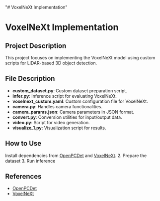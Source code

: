 "# VoxelNeXt Implementation" 
# VoxelNeXt Implementation

## Project Description
This project focuses on implementing the VoxelNeXt model using custom scripts for LiDAR-based 3D object detection.

## File Description
- **custom_dataset.py**: Custom dataset preparation script.
- **infer.py**: Inference script for evaluating VoxelNeXt.
- **voxelnext_custom.yaml**: Custom configuration file for VoxelNeXt.
- **camera.py**: Handles camera functionalities.
- **camera_params.json**: Camera parameters in JSON format.
- **convert.py**: Conversion utilities for input/output data.
- **video.py**: Script for video generation.
- **visualize_1.py**: Visualization script for results.

## How to Use
Install dependencies from [OpenPCDet](https://github.com/open-mmlab/OpenPCDet) and [VoxelNeXt](https://github.com/dvlab-research/VoxelNeXt). 
2. Prepare the dataset
3. Run inference

## References
- [OpenPCDet](https://github.com/open-mmlab/OpenPCDet)
- [VoxelNeXt](https://github.com/dvlab-research/VoxelNeXt)